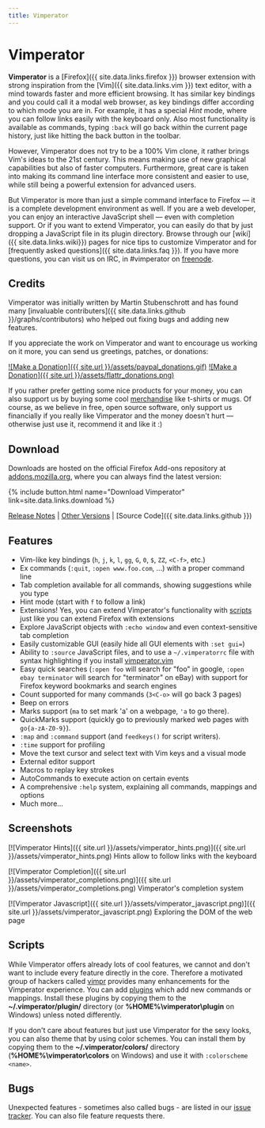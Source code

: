 ```yaml
---
title: Vimperator
---
```


# Vimperator

**Vimperator** is a [Firefox]({{ site.data.links.firefox }}) browser extension
with strong inspiration from the [Vim]({{ site.data.links.vim }}) text editor,
with a mind towards faster and more efficient browsing.
It has similar key bindings and you could call it a modal web browser,
as key bindings differ according to which mode you are in.
For example, it has a special *Hint* mode,
where you can follow links easily with the keyboard only.
Also most functionality is available as commands,
typing `:back` will go back within the current page history,
just like hitting the back button in the toolbar.

However, Vimperator does not try to be a 100% Vim clone,
it rather brings Vim's ideas to the 21st century.
This means making use of new graphical capabilities but also of faster computers.
Furthermore, great care is taken into making its command line interface more
consistent and easier to use,
while still being a powerful extension for advanced users.

But Vimperator is more than just a simple command interface to Firefox —
it is a complete development environment as well.
If you are a web developer, you can enjoy an interactive JavaScript shell —
even with completion support.
Or if you want to extend Vimperator,
you can easily do that by just dropping a JavaScript file in its plugin
directory. Browse through our [wiki]({{ site.data.links.wiki}}) pages for nice
tips to customize Vimperator and for
[frequently asked questions]({{ site.data.links.faq }}).
If you have more questions, you can visit us on IRC,
in #vimperator on [freenode](http://www.freenode.net/).

## Credits

Vimperator was initially written by Martin Stubenschrott and has found many
[invaluable contributers]({{ site.data.links.github }}/graphs/contributors)
who helped out fixing bugs and adding new features. 

If you appreciate the work on Vimperator and want to encourage us working on it
more, you can send us greetings, patches, or donations:

[![Make a Donation]({{ site.url }}/assets/paypal_donations.gif)](https://www.paypal.com/cgi-bin/webscr?cmd=_s-xclick&hosted_button_id=8323006)
[![Make a Donation]({{ site.url }}/assets/flattr_donations.png)](http://flattr.com/thing/146785/Vimperator)

If you rather prefer getting some nice products for your money,
you can also support us by buying some cool
[merchandise](http://www.zazzle.com/maxauthority*) like t-shirts or mugs.
Of course, as we believe in free, open source software,
only support us financially if you really like Vimperator and the money doesn't
hurt — otherwise just use it, recommend it and like it :) 

## Download

Downloads are hosted on the official Firefox Add-ons repository at
[addons.mozilla.org](httpis://addons.mozilla.org/),
where you can always find the latest version:

{% include button.html name="Download Vimperator" link=site.data.links.download %}

[Release Notes](https://raw.githubusercontent.com/vimperator/vimperator-labs/master/vimperator/NEWS) |
[Other Versions](https://addons.mozilla.org/en-US/firefox/addon/vimperator/versions/) |
[Source Code]({{ site.data.links.github }})

## Features

- Vim-like key bindings (`h`, `j`, `k`, `l`, `gg`, `G`, `0`, `$`, `ZZ`, `<C-f>`, etc.)
- Ex commands (`:quit`, `:open www.foo.com`, ...) with a proper command line
- Tab completion available for all commands, showing suggestions while you type
- Hint mode (start with `f` to follow a link)
- Extensions! Yes, you can extend Vimperator's functionality with [scripts](http://vimpr.github.io/) just like you can extend Firefox with extensions
- Explore JavaScript objects with `:echo window` and even context-sensitive tab completion
- Easily customizable GUI (easily hide all GUI elements with `:set gui=`)
- Ability to `:source` JavaScript files, and to use a `~/.vimperatorrc` file with syntax highlighting if you install [vimperator.vim](https://github.com/vimperator/vimperator.vim)
- Easy quick searches (`:open foo` will search for "foo" in google, `:open ebay terminator` will search for "terminator" on eBay) with support for Firefox keyword bookmarks and search engines
- Count supported for many commands (`3<C-o>` will go back 3 pages)
- Beep on errors
- Marks support (`ma` to set mark 'a' on a webpage, `'a` to go there).
- QuickMarks support (quickly go to previously marked web pages with `go{a-zA-Z0-9}`).
- `:map` and `:command` support (and `feedkeys()` for script writers).
- `:time` support for profiling
- Move the text cursor and select text with Vim keys and a visual mode
- External editor support
- Macros to replay key strokes
- AutoCommands to execute action on certain events
- A comprehensive `:help` system, explaining all commands, mappings and options
- Much more...

## Screenshots

[![Vimperator Hints]({{ site.url }}/assets/vimperator_hints.png)]({{ site.url }}/assets/vimperator_hints.png)
Hints allow to follow links with the keyboard

[![Vimperator Completion]({{ site.url }}/assets/vimperator_completions.png)]({{ site.url }}/assets/vimperator_completions.png)
Vimperator's completion system 

[![Vimperator Javascript]({{ site.url }}/assets/vimperator_javascript.png)]({{ site.url }}/assets/vimperator_javascript.png)
Exploring the DOM of the web page

## Scripts

While Vimperator offers already lots of cool features,
we cannot and don't want to include every feature directly in the core.
Therefore a motivated group of hackers called [vimpr](http://vimpr.github.io/)
provides many enhancements for the Vimperator experience.
You can add [plugins](https://github.com/vimpr/vimperator-plugins) which add
new commands or mappings.
Install these plugins by copying them to the **~/.vimperator/plugin/**
directory (or **%HOME%\vimperator\plugin** on Windows) unless noted differently.

If you don't care about features but just use Vimperator for the sexy looks,
you can also theme that by using color schemes.
You can install them by copying them to the **~/.vimperator/colors/** directory
(**%HOME%\vimperator\colors** on Windows) and use it with `:colorscheme <name>`.

## Bugs

Unexpected features - sometimes also called bugs - are listed in our
[issue tracker](https://github.com/vimperator/vimperator-labs/issues).
You can also file feature requests there.
